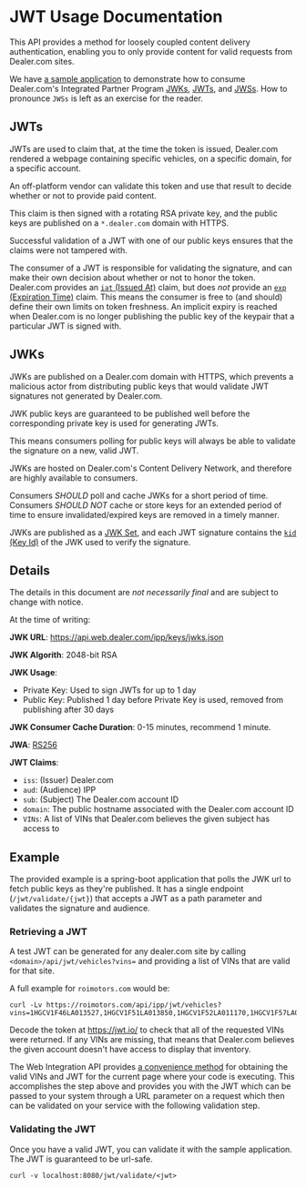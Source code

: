 # JWT Usage Documentation

This API provides a method for loosely coupled content delivery authentication, enabling you to only provide content for valid requests from Dealer.com sites.

We have <a href="downloads/ddc-ipp-auth-demo-master.zip">a sample application</a> to demonstrate how to consume Dealer.com's Integrated Partner Program [JWKs](https://tools.ietf.org/html/rfc7517), [JWTs](https://tools.ietf.org/html/rfc7519), and [JWSs](https://tools.ietf.org/html/rfc7515).  How to pronounce `JWSs` is left as an exercise for the reader.

## JWTs

JWTs are used to claim that, at the time the token is issued, Dealer.com rendered a webpage containing specific vehicles, on a specific domain, for a specific account.

An off-platform vendor can validate this token and use that result to decide whether or not to provide paid content.

This claim is then signed with a rotating RSA private key, and the public keys are published on a `*.dealer.com` domain with HTTPS.

Successful validation of a JWT with one of our public keys ensures that the claims were not tampered with.

The consumer of a JWT is responsible for validating the signature, and can make their own decision about whether or not to honor the token.  Dealer.com provides an [`iat` (Issued At)](https://tools.ietf.org/html/rfc7519#section-4.1.6) claim, but does _not_ provide an [`exp` (Expiration Time)](https://tools.ietf.org/html/rfc7519#section-4.1.4) claim.  This means the consumer is free to (and should) define their own limits on token freshness.  An implicit expiry is reached when Dealer.com is no longer publishing the public key of the keypair that a particular JWT is signed with.

## JWKs

JWKs are published on a Dealer.com domain with HTTPS, which prevents a malicious actor from distributing public keys that would validate JWT signatures not generated by Dealer.com.

JWK public keys are guaranteed to be published well before the corresponding private key is used for generating JWTs.

This means consumers polling for public keys will always be able to validate the signature on a new, valid JWT.

JWKs are hosted on Dealer.com's Content Delivery Network, and therefore are highly available to consumers.

Consumers _SHOULD_ poll and cache JWKs for a short period of time.
Consumers _SHOULD NOT_ cache or store keys for an extended period of time to ensure invalidated/expired keys are removed in a timely manner.

JWKs are published as a [JWK Set](https://tools.ietf.org/html/rfc7517#section-5), and each JWT signature contains the [`kid` (Key Id)](https://tools.ietf.org/html/rfc7515#section-4.1.4) of the JWK used to verify the signature.

## Details

The details in this document are _not necessarily final_ and are subject to change with notice.

At the time of writing:

**JWK URL**: https://api.web.dealer.com/ipp/keys/jwks.json

**JWK Algorith**: 2048-bit RSA

**JWK Usage**:
- Private Key: Used to sign JWTs for up to 1 day
- Public Key: Published 1 day before Private Key is used, removed from publishing after 30 days

**JWK Consumer Cache Duration**: 0-15 minutes, recommend 1 minute.

**JWA**: [RS256](https://tools.ietf.org/html/rfc7518#section-7.1.2)

**JWT Claims**:
- `iss`: (Issuer) Dealer.com
- `aud`: (Audience) IPP
- `sub`: (Subject) The Dealer.com account ID
- `domain`: The public hostname associated with the Dealer.com account ID
- `VINs`: A list of VINs that Dealer.com believes the given subject has access to

## Example

The provided example is a spring-boot application that polls the JWK url to fetch public keys as they're published.  It has a single endpoint (`/jwt/validate/{jwt}`) that accepts a JWT as a path parameter and validates the signature and audience.

### Retrieving a JWT

A test JWT can be generated for any dealer.com site by calling `<domain>/api/jwt/vehicles?vins=` and providing a list of VINs that are valid for that site.

A full example for `roimotors.com` would be:

```
curl -Lv https://roimotors.com/api/ipp/jwt/vehicles?vins=1HGCV1F46LA013527,1HGCV1F51LA013850,1HGCV1F52LA011170,1HGCV1F57LA003078
```

Decode the token at https://jwt.io/ to check that all of the requested VINs were returned.
If any VINs are missing, that means that Dealer.com believes the given account doesn't have access to display that inventory.

The Web Integration API provides <a href="#api-utils-getjwtforvehicles">a convenience method</a> for obtaining the valid VINs and JWT for the current page where your code is executing. This accomplishes the step above and provides you with the JWT which can be passed to your system through a URL parameter on a request which then can be validated on your service with the following validation step.

### Validating the JWT

Once you have a valid JWT, you can validate it with the sample application. The JWT is guaranteed to be url-safe.

```
curl -v localhost:8080/jwt/validate/<jwt>
```
